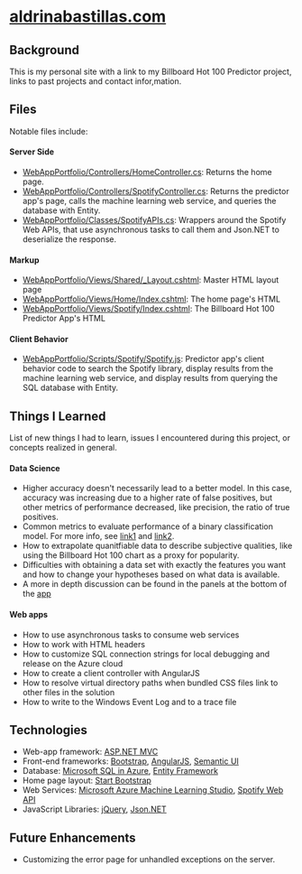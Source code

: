 # [aldrinabastillas.com](http://www.aldrinabastillas.com)

## Background
This is my personal site with a link to my Billboard Hot 100 Predictor project, links to past projects and contact infor,mation.  


## Files
Notable files include:

#### Server Side
* [WebAppPortfolio/Controllers/HomeController.cs](https://github.com/aldrinabastillas/Personal-Site/blob/master/WebAppPortfolio/Controllers/HomeController.cs):
  Returns the home page.
* [WebAppPortfolio/Controllers/SpotifyController.cs](https://github.com/aldrinabastillas/Personal-Site/blob/master/WebAppPortfolio/Controllers/SpotifyController.cs):
  Returns the predictor app's page, calls the machine learning web service, and queries the database with Entity.
* [WebAppPortfolio/Classes/SpotifyAPIs.cs](https://github.com/aldrinabastillas/Personal-Site/blob/master/WebAppPortfolio/Classes/SpotifyAPIs.cs):
  Wrappers around the Spotify Web APIs, that use asynchronous tasks to call them and Json.NET to deserialize the response.

#### Markup
* [WebAppPortfolio/Views/Shared/_Layout.cshtml](https://github.com/aldrinabastillas/Personal-Site/blob/master/WebAppPortfolio/Views/Shared/_Layout.cshtml):
  Master HTML layout page
* [WebAppPortfolio/Views/Home/Index.cshtml](https://github.com/aldrinabastillas/Personal-Site/blob/master/WebAppPortfolio/Views/Home/Index.cshtml):
  The home page's HTML
* [WebAppPortfolio/Views/Spotify/Index.cshtml](https://github.com/aldrinabastillas/Personal-Site/blob/master/WebAppPortfolio/Views/Spotify/Index.cshtml):
  The Billboard Hot 100 Predictor App's HTML

#### Client Behavior
* [WebAppPortfolio/Scripts/Spotify/Spotify.js](https://github.com/aldrinabastillas/Personal-Site/blob/master/WebAppPortfolio/Scripts/Spotify/Spotify.js):
  Predictor app's client behavior code to search the Spotify library, display results from the machine learning web service, 
  and display results from querying the SQL database with Entity.

## Things I Learned
List of new things I had to learn, issues I encountered during this project, or concepts realized in general.

#### Data Science
* Higher accuracy doesn't necessarily lead to a better model.  In this case, accuracy was increasing
due to a higher rate of false positives, but other metrics of performance decreased, like precision, the ratio
of true positives.  
* Common metrics to evaluate performance of a binary classification model. For more info, see 
[link1](https://docs.microsoft.com/en-us/azure/machine-learning/machine-learning-evaluate-model-performance#evaluating-a-binary-classification-model)
and [link2](https://blogs.msdn.microsoft.com/andreasderuiter/2015/02/09/performance-measures-in-azure-ml-accuracy-precision-recall-and-f1-score/).
* How to extrapolate quanitfiable data to describe subjective qualities, like using the Billboard Hot 100 chart as a proxy for popularity.
* Difficulties with obtaining a data set with exactly the features you want and how to change your hypotheses based on what data is available.
* A more in depth discussion can be found in the panels at the bottom of the [app](http://aldrinabastillas.com/Spotify/Index)

#### Web apps
* How to use asynchronous tasks to consume web services
* How to work with HTML headers
* How to customize SQL connection strings for local debugging and release on the Azure cloud
* How to create a client controller with AngularJS
* How to resolve virtual directory paths when bundled CSS files link to other files in the solution
* How to write to the Windows Event Log and to a trace file

## Technologies

* Web-app framework: [ASP.NET MVC](https://www.asp.net/mvc)
* Front-end frameworks: [Bootstrap](http://getbootstrap.com/), [AngularJS](https://angularjs.org/),
					   [Semantic UI](http://semantic-ui.com/)
* Database: [Microsoft SQL in Azure](https://azure.microsoft.com/en-us/services/sql-database/), 
            [Entity Framework](https://www.asp.net/entity-framework)
* Home page layout: [Start Bootstrap](https://startbootstrap.com/template-overviews/grayscale/)
* Web Services: [Microsoft Azure Machine Learning Studio](https://studio.azureml.net/), 
                [Spotify Web API](https://developer.spotify.com/web-api/)
* JavaScript Libraries: [jQuery](http://jquery.com/), [Json.NET](http://www.newtonsoft.com/json)


## Future Enhancements
* Customizing the error page for unhandled exceptions on the server.